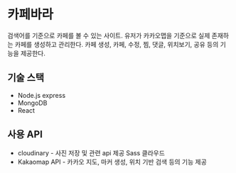 <h1>카페바라</h1>
<p>검색어를 기준으로 카페를 볼 수 있는 사이트. 유저가 카카오맵을 기준으로 실제 존재하는 카페를 생성하고 관리한다. 카페 생성, 카페, 수정, 찜, 댓글, 위치보기, 공유 등의 기능을 제공한다.</p>
</hr>
<h2>기술 스택</h2>
<ul>
  <li>Node.js express</li>
  <li>MongoDB</li>
  <li>React</li>
</ul>
<h2>사용 API</h2>
<ul>
  <li>cloudinary - 사진 저장 및 관련 api 제공 Sass 클라우드</li>
  <li>Kakaomap API - 카카오 지도, 마커 생성, 위치 기반 검색 등의 기능 제공</li>
</ul>
